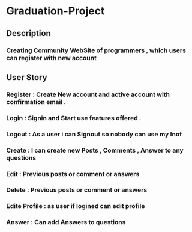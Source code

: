 # Graduation-Project

## Description
### Creating Community WebSite of programmers , which users can register with new account 

## User Story 
 ### Register : Create New account and active account with confirmation email .
 ### Login : Signin and Start use features offered .
 ### Logout : As a user i can Signout so nobody can use my Inof
 ### Create : I can create new Posts , Comments , Answer to any questions
 ### Edit : Previous posts or comment or answers
 ### Delete : Previous posts or comment or answers
 ### Edite Profile : as user if logined can edit profile
 ### Answer : Can add Answers to questions
